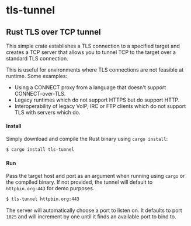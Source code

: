 # tls-tunnel

## Rust TLS over TCP tunnel

This simple crate establishes a TLS connection to a specified target and creates a TCP server that allows you to tunnel TCP to the target over a standard TLS connection.

This is useful for environments where TLS connections are not feasible at runtime. Some examples:

- Using a CONNECT proxy from a language that doesn't support CONNECT-over-TLS.
- Legacy runtimes which do not support HTTPS but do support HTTP.
- Interoperability of legacy VoIP, IRC or FTP clients which do not support TLS with servers which do.

#### Install

Simply download and compile the Rust binary using `cargo install`:

```bash
$ cargo install tls-tunnel
```

#### Run

Pass the target host and port as an argument when running using `cargo` or the compiled binary. If not provided, the tunnel will default to `httpbin.org:443` for demo purposes.

```bash
$ tls-tunnel httpbin.org:443
```

The server will automatically choose a port to listen on. It defaults to port `1025` and will increment by one until it finds an available port to bind to.
